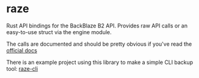 # raze
Rust API bindings for the BackBlaze B2 API.
Provides raw API calls or an easy-to-use struct via the engine module.

The calls are documented and should be pretty obvious if you've read the [official docs][1]

There is an example project using this library to make a simple CLI backup tool: [raze-cli][2]

   [1]: https://www.backblaze.com/b2/docs/
   [2]: TODO